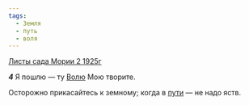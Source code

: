 ```yaml
---
tags:
  - Земля
  - путь
  - воля
---
```


[Листы сада Мории 2 1925г](https://127.0.0.1:4002/agni/1925)

___4___
Я пошлю — ту [Волю](../../../tags/#воля) Мою творите.   

Осторожно прикасайтесь к земному; когда в [пути](../../../tags/#путь)  — не надо яств.   

